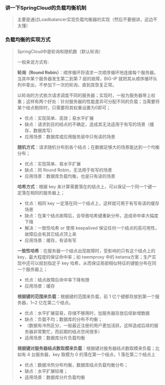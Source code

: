 ### 讲一下SpringCloud的负载均衡机制

> 主要是通过Loadbalancer实现负载均衡器的实现（然后不要细讲，这边不太懂）

### 负载均衡的实现方式

> SpringCloud中是轮询和随机数（默认轮询）
>
> 一般来说方式有:
>
> **轮询（Round Robin）**：顺序循环将请求一次顺序循环地连接每个服务器。当其中某个服务器发生第二到第 7 层的故障，BIG-IP 就把其从顺序循环队列中拿出，不参加下一次的轮询，直到其恢复正常。
>
> 以轮询的方式依次请求调度不同的服务器；实现时，一般为服务器带上权重；这样有两个好处：针对服务器的性能差异可分配不同的负载；当需要将某个结点剔除时，只需要将其权重设置为0即可；
>
> - 优点：实现简单、高效；易水平扩展
> - 缺点：请求到目的结点的不确定，造成其无法适用于有写的场景（缓存，数据库写）
> - 应用场景：数据库或应用服务层中只有读的场景
>
> **随机方式**：请求随机分布到各个结点；在数据足够大的场景能达到一个均衡分布；
>
> - 优点：实现简单、易水平扩展
> - 缺点：同 Round Robin，无法用于有写的场景
> - 应用场景：数据库负载均衡，也是只有读的场景
>
> **哈希方式**：根据 key 来计算需要落在的结点上，可以保证一个同一个键一定落在相同的服务器上；
>
> - 优点：相同 key 一定落在同一个结点上，这样就可用于有写有读的缓存场景
> - 缺点：在某个结点故障后，会导致哈希键重新分布，造成命中率大幅度下降
> - 解决：一致性哈希 or 使用 keepalived 保证任何一个结点的高可用性，故障后会有其它结点顶上来
> - 应用场景：缓存，有读有写
>
> **一致性哈希**：在服务器一个结点出现故障时，受影响的只有这个结点上的 key，最大程度的保证命中率；如 twemproxy 中的 ketama方案；生产实现中还可以规划指定子 key 哈希，从而保证局部相似特征的键能分布在同一个服务器上；
>
> - 优点：结点故障后命中率下降有限
> - 应用场景：缓存
>
> **根据键的范围来负载**：根据键的范围来负载，前 1 亿个键都存放到第一个服务器，1~2 亿在第二个结点。
>
> - 优点：水平扩展容易，存储不够用时，加服务器存放后续新增数据
> - 缺点：负载不均；数据库的分布不均衡；
> - （数据有冷热区分，一般最近注册的用户更加活跃，这样造成后续的服务器非常繁忙，而前期的结点空闲很多）
> - 适用场景：数据库分片负载均衡
>
> **根据键对服务器结点数取模来负载**：根据键对服务器结点数取模来负载；比如有 4 台服务器，key 取模为 0 的落在第一个结点，1 落在第二个结点上
>
> - 优点：数据冷热分布均衡，数据库结点负载均衡分布；
> - 缺点：水平扩展较难；
> - 适用场景：数据库分片负载均衡

